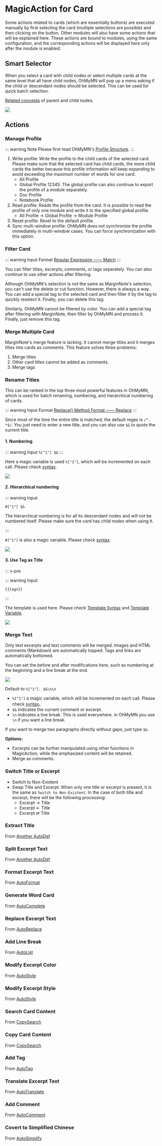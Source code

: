 # MagicAction for Card

Some actions related to cards (which are essentially buttons) are executed manually by first selecting the card (multiple selections are possible) and then clicking on the button. Other modules will also have some actions that will be explained here. These actions are bound to modules, using the same configuration, and the corresponding actions will be displayed here only after the module is enabled.

## Smart Selector

When you select a card with child nodes or select multiple cards at the same level that all have child nodes, OhMyMN will pop up a menu asking if the child or descendant nodes should be selected. This can be used for quick batch selection.

[Related concepts](../concept.md#cardnode-parentchild-card-ancestor-card-descendant-card) of parent and child nodes.

![](https://testmnbbs.oss-cn-zhangjiakou.aliyuncs.com/pic/20221104222124.png?x-oss-process=base_webp)

## Actions

### Manage Profile

::: warning Note
Please first read OhMyMN's [Profile Structure](../profile.md#profile-structure).
:::

1. Write profile: Write the profile to the child cards of the selected card. Please make sure that the selected card has child cards, the more child cards the better because this profile information will keep expanding to avoid exceeding the maximum number of words for one card.
   - All Profile
   - Global Profile 12345: The global profile can also continue to export the profile of a module separately.
   - Doc Profile
   - Notebook Profile
2. Read profile: Reads the profile from the card. It is possible to read the profile of only one module and write it to the specified global profile.
   - All Profile -> Global Profile -> Module Profile
3. Reset profile: Reset to the default profile.
4. Sync multi-window profile: OhMyMN does not synchronize the profile immediately in multi-window cases. You can force synchronization with this option.

### Filter Card

::: warning Input Format
[Regular Expression —— Match](../custom.md#regular-expression)
:::

You can filter titles, excerpts, comments, or tags separately. You can also continue to use other actions after filtering.

Although OhMyMN's selection is not the same as MarginNote's selection, you can't use the delete or cut function. However, there is always a way. You can add a special tag to the selected card and then filter it by the tag to quickly reselect it. Finally, you can delete this tag.

Similarly, OhMyMN cannot be filtered by color. You can add a special tag after filtering with MarginNote, then filter by OhMyMN and process it. Finally, just remove this tag.

### Merge Multiple Card

MarginNote's merge feature is lacking. It cannot merge titles and it merges titles into cards as comments. This feature solves three problems:

1. Merge titles
2. Other card titles cannot be added as comments.
3. Merge tags

### Rename Titles

This can be ranked in the top three most powerful features in OhMyMN, which is used for batch renaming, numbering, and hierarchical numbering of cards.

::: warning Input Format
[Replace() Method Format —— Replace](../custom.md#replace-method)
:::

Since most of the time the entire title is matched, the default regex is `/^. *$/`. You just need to enter a new title, and you can also use `$&` to quote the current title.

#### 1. Numbering

::: warning Input
`%["1"] $&`
:::

Here a magic variable is used `%["1"]`, which will be incremented on each call. Please check [syntax](../serial.md#1-和-1).

![](https://testmnbbs.oss-cn-zhangjiakou.aliyuncs.com/pic/f85817a79fcba635afa7eb0de63d34f0ffbb9b48.gif?x-oss-process=base_webp)

#### 2. Hierarchical numbering

::: warning Input

`#["1"] $&`

The hierarchical numbering is for all its descendant nodes and will not be numbered itself. Please make sure the card has child nodes when using it.

:::

`#["1"]` is also a magic variable. Please check [syntax](../serial.md#1).

![](https://testmnbbs.oss-cn-zhangjiakou.aliyuncs.com/pic/e8ae47a8999bb30794c70aba1b3c24da143f25cd.gif?x-oss-process=base_webp)

#### 3. Use Tag as Title

::: v-pre

::: warning Input

`{{tags}}`

:::

The template is used here. Please check [Template Syntax](../mustache.md) and [Template Variable](../vars.md).

![](https://testmnbbs.oss-cn-zhangjiakou.aliyuncs.com/pic/f7ab0467646ca7b94a4ea9a560c016c9543.gif?x-oss-process=base_webp)

### Merge Text

Only text excerpts and text comments will be merged. Images and HTML comments (Markdown) are automatically topped. Tags and links are automatically bottomed.

You can set the before and after modifications here, such as numbering at the beginning and a line break at the end.

![](https://testmnbbs.oss-cn-zhangjiakou.aliyuncs.com/pic/20221106014745.png?x-oss-process=base_webp)

Default to `%["1"]. $&\n\n`

- `%["1"]` a magic variable, which will be incremented on each call. Please check [syntax](../serial.md#1-和-1)。
- `$&` indicates the current comment or excerpt.
- `\n` indicates a line break. This is used everywhere. in OhMyMN you use `\n` if you want a line break.

If you want to merge two paragraphs directly without gaps, just type `$&`.

**Options:**

- Excerpts can be further manipulated using other functions in MagicAction, while the emphasized content will be retained.
- Merge as comments.

### Switch Title or Excerpt

- Switch to Non-Existent
- Swap Title and Excerpt: When only one title or excerpt is present, it is the same as `Switch to Non-Existent`. In the case of both title and excerpt, there will be the following processing:
   - Excerpt → Title
   - Excerpt ← Title
   - Excerpt ⇄ Title

### Extract Title

From [Another AutoDef](anotherautodef.md#extract-title)

### Split Excerpt Text

From [Another AutoDef](anotherautodef.md#split-excerpt-text)

### Format Excerpt Text

From [AutoFormat](autoformat.md#format-excerpt-text)

### Generate Word Card

From [AutoComplete](autocomplete.md#generate-word-card)

### Replace Excerpt Text

From [AutoReplace](autoreplace.md#replace-excerpt-text)

### Add Line Break

From [AutoList](autolist.md#add-line-break)

### Modify Excerpt Color

From [AutoStyle](autostyle.md#modify-excerpt-color)

### Modify Excerpt Style

From [AutoStyle](autostyle.md#modify-excerpt-style)

### Search Card Content

From [CopySearch](copysearch.md)

### Copy Card Content

From [CopySearch](copysearch.md)

### Add Tag

From [AutoTag](autotag.md#add-tag)

### Translate Excerpt Text

From [AutoTranslate](autotranslate.md#translate-excerpt-text)
### Add Comment

From [AutoComment](autocomment.md#add-comment)

### Covert to Simplified Chinese

From [AutoSimplify](autosimplify.md)
